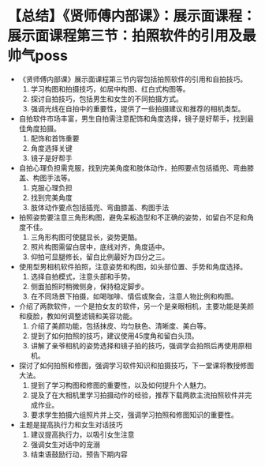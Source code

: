 # 【总结】《贤师傅内部课》：展示面课程：展示面课程第三节：拍照软件的引用及最帅气poss

-   《贤师傅内部课》展示面课程第三节内容包括拍照软件的引用和自拍技巧。
    1.  学习构图和拍摄技巧，如居中构图、红白式构图等。
    2.  探讨自拍技巧，包括男生和女生的不同拍摄方式。
    3.  强调光线在自拍中的重要性，提供了一些拍摄建议和推荐的相机类型。
-   自拍软件市场丰富，男生自拍需注意配饰和角度选择，镜子是好帮手，找到最佳角度拍摄。
    1.  配饰和首饰重要
    2.  角度选择关键
    3.  镜子是好帮手
-   自拍心理负担需克服，找到完美角度和肢体动作，拍照要点包括插兜、弯曲膝盖、构图手法等。
    1.  克服心理负担
    2.  找到完美角度
    3.  肢体动作要点包括插兜、弯曲膝盖、构图手法
-   拍照姿势要注意三角形构图，避免呆板造型和不正确的姿势，如留白不足和角度不佳。
    1.  三角形构图可使腿显长，姿势更酷。
    2.  照片构图需留白居中，底线对齐，角度适中。
    3.  仰拍可显腿修长，留白比例最好为四分之三。
-   使用型男相机软件拍照，注意姿势和构图，如头部位置、手势和角度选择。
    1.  选择自拍模式，注意头部和手势。
    2.  侧面拍照时稍微侧身，保持稳定脚步。
    3.  在不同场景下拍摄，如喝咖啡、情侣或聚会，注意人物比例和构图。
-   介绍了两款软件，一个是拍女友的软件，另一个是亲眼相机，主要功能是美颜和瘦脸，教如何调整滤镜和美容功能。
    1.  介绍了美颜功能，包括抹皮、均匀肤色、清晰度、美白等。
    2.  提到了如何拍照的技巧，建议使用45度角和留白头顶。
    3.  讲解了亲爷相机的姿势选择和镜子拍的技巧，强调学会拍照后再使用原相机。
-   探讨了如何拍照和修图，强调学习软件知识和拍摄技巧，下一堂课将教授修图大法。
    1.  提到了学习构图和修图的重要性，以及如何提升个人魅力。
    2.  提及了在大相机里学习拍摄动作的经验，推荐下载两款主流拍照软件并完成作业。
    3.  要求学生拍摄六组照片并上交，强调学习拍照和修图知识的重要性。
-   主题是提高执行力和女生对话技巧
    1.  建议提高执行力，以吸引女生注意
    2.  强调女生对话中的宠溺
    3.  结束语鼓励行动，预告下期内容
